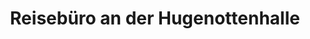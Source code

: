 ---
title: "Reisebüro an der Hugenottenhalle"
url: /neu-isenburg/reisebuero-an-der-hugenottenhalle/
shop: Reisebüro
---